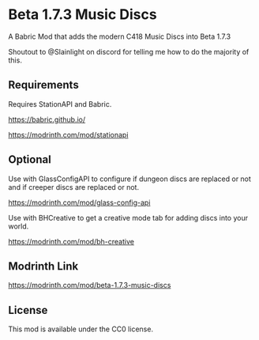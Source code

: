 # Beta 1.7.3 Music Discs
A Babric Mod that adds the modern C418 Music Discs into Beta 1.7.3

Shoutout to @Slainlight on discord for telling me how to do the majority of this.

## Requirements
Requires StationAPI and Babric.

https://babric.github.io/

https://modrinth.com/mod/stationapi

## Optional
Use with GlassConfigAPI to configure if dungeon discs are replaced or not and if creeper discs are replaced or not.

https://modrinth.com/mod/glass-config-api

Use with BHCreative to get a creative mode tab for adding discs into your world.

https://modrinth.com/mod/bh-creative

## Modrinth Link
https://modrinth.com/mod/beta-1.7.3-music-discs

## License

This mod is available under the CC0 license.

